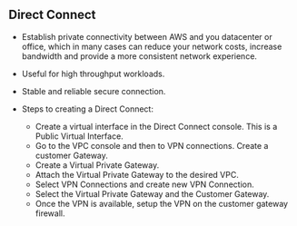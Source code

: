 ## Direct Connect

- Establish private connectivity between AWS and you datacenter or office, which in many cases can reduce your network costs, increase bandwidth and provide a more consistent network experience.

- Useful for high throughput workloads.

- Stable and reliable secure connection.

- Steps to creating a Direct Connect:

  - Create a virtual interface in the Direct Connect console. This is a Public Virtual Interface.
  - Go to the VPC console and then to VPN connections. Create a customer Gateway.
  - Create a Virtual Private Gateway.
  - Attach the Virtual Private Gateway to the desired VPC.
  - Select VPN Connections and create new VPN Connection.
  - Select the Virtual Private Gateway and the Customer Gateway.
  - Once the VPN is available, setup the VPN on the customer gateway firewall.

